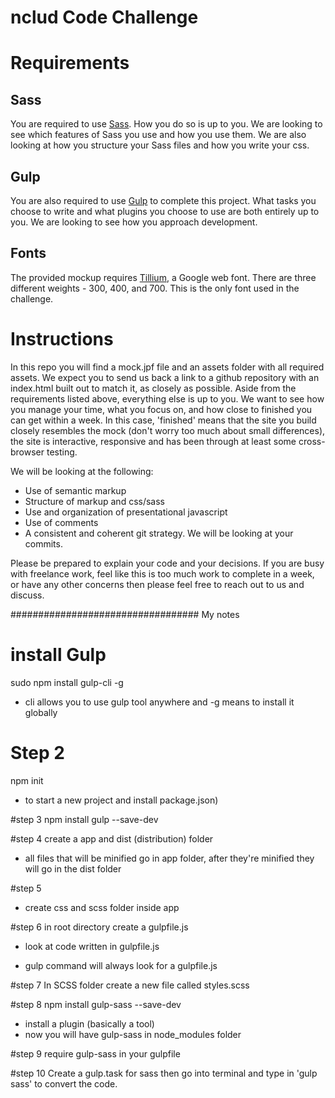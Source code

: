 # nclud Code Challenge

# Requirements

## Sass
You are required to use [Sass](sass-lang.com). How you do so is up to you. We are looking to see which features of Sass you use and how you use them. We are also looking at how you structure your Sass files and how you write your css.

## Gulp
You are also required to use [Gulp](http://gulpjs.com/) to complete this project. What tasks you choose to write and what plugins you choose to use are both entirely up to you. We are looking to see how you approach development.

## Fonts
The provided mockup requires [Tillium](https://www.google.com/fonts#UsePlace:use/Collection:Titillium+Web), a Google web font. There are three different weights - 300, 400, and 700. This is the only font used in the challenge.


# Instructions

In this repo you will find a mock.jpf file and an assets folder with all required assets. We expect you to send us back a link to a github repository with an index.html built out to match it, as closely as possible. Aside from the requirements listed above, everything else is up to you. We want to see how you manage your time, what you focus on, and how close to finished you can get within a week. In this case, 'finished' means that the site you build closely resembles the mock (don't worry too much about small differences), the site is interactive, responsive and has been through at least some cross-browser testing.

We will be looking at the following:

  - Use of semantic markup
  - Structure of markup and css/sass
  - Use and organization of presentational javascript
  - Use of comments
  - A consistent and coherent git strategy. We will be looking at your commits.

Please be prepared to explain your code and your decisions. If you are busy with freelance work, feel like this is too much work to complete in a week, or have any other concerns then please feel free to reach out to us and discuss.

################################## My notes

# install Gulp
sudo npm install gulp-cli -g
- cli allows you to use gulp tool anywhere and -g means to install it globally

# Step 2
npm init  
- to start a new project and install package.json)

#step 3
npm install gulp --save-dev

#step 4
create a app and dist (distribution) folder
- all files that will be minified go in app folder, after they're minified they will go in the dist folder

#step 5
- create css and scss folder inside app

#step 6
in root directory create a gulpfile.js
- look at code written in gulpfile.js

- gulp command will always look for a gulpfile.js

#step 7
In SCSS folder create a new file called styles.scss

#step 8
npm install gulp-sass --save-dev
- install a plugin (basically a tool)
- now you will have gulp-sass in node_modules folder

#step 9
require gulp-sass in your gulpfile

#step 10
Create a gulp.task for sass then go into terminal and type in 'gulp sass' to convert the code.
